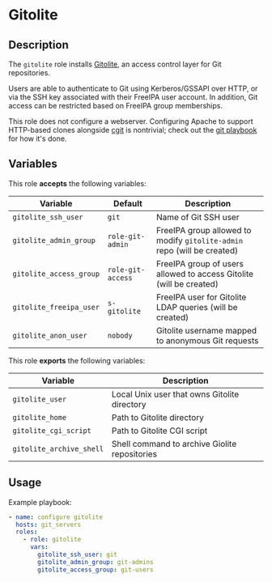 Gitolite
========

Description
-----------

The `gitolite` role installs [Gitolite](https://gitolite.com/gitolite/index.html),
an access control layer for Git repositories.

Users are able to authenticate to Git using Kerberos/GSSAPI over HTTP, or via
the SSH key associated with their FreeIPA user account. In addition, Git access
can be restricted based on FreeIPA group memberships.

This role does not configure a webserver. Configuring Apache to support
HTTP-based clones alongside [cgit](../cgit/) is nontrivial; check out the
[git playbook](../../playbooks/git.yml) for how it's done.


Variables
---------

This role **accepts** the following variables:

Variable                | Default           | Description
------------------------|-------------------|------------
`gitolite_ssh_user`     | `git`             | Name of Git SSH user
`gitolite_admin_group`  | `role-git-admin`  | FreeIPA group allowed to modify `gitolite-admin` repo (will be created)
`gitolite_access_group` | `role-git-access` | FreeIPA group of users allowed to access Gitolite (will be created)
`gitolite_freeipa_user` | `s-gitolite`      | FreeIPA user for Gitolite LDAP queries (will be created)
`gitolite_anon_user`    | `nobody`          | Gitolite username mapped to anonymous Git requests

This role **exports** the following variables:

Variable                 | Description
-------------------------|------------
`gitolite_user`          | Local Unix user that owns Gitolite directory
`gitolite_home`          | Path to Gitolite directory
`gitolite_cgi_script`    | Path to Gitolite CGI script
`gitolite_archive_shell` | Shell command to archive Giolite repositories

Usage
-----

Example playbook:

````yaml
- name: configure gitolite
  hosts: git_servers
  roles:
    - role: gitolite
      vars:
        gitolite_ssh_user: git
        gitolite_admin_group: git-admins
        gitolite_access_group: git-users
````
